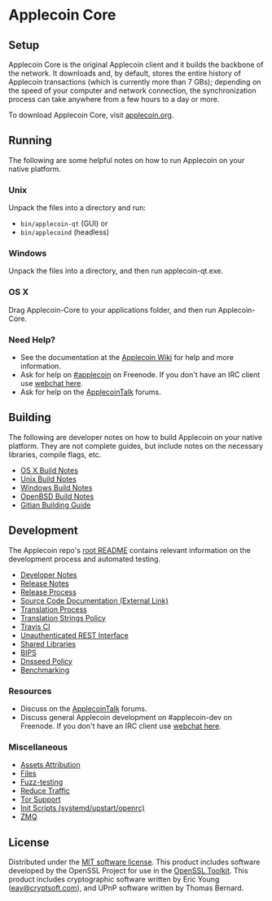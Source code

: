 Applecoin Core
=============

Setup
---------------------
Applecoin Core is the original Applecoin client and it builds the backbone of the network. It downloads and, by default, stores the entire history of Applecoin transactions (which is currently more than 7 GBs); depending on the speed of your computer and network connection, the synchronization process can take anywhere from a few hours to a day or more.

To download Applecoin Core, visit [applecoin.org](https://applecoin.org).

Running
---------------------
The following are some helpful notes on how to run Applecoin on your native platform.

### Unix

Unpack the files into a directory and run:

- `bin/applecoin-qt` (GUI) or
- `bin/applecoind` (headless)

### Windows

Unpack the files into a directory, and then run applecoin-qt.exe.

### OS X

Drag Applecoin-Core to your applications folder, and then run Applecoin-Core.

### Need Help?

* See the documentation at the [Applecoin Wiki](https://applecoin.info/)
for help and more information.
* Ask for help on [#applecoin](http://webchat.freenode.net?channels=applecoin) on Freenode. If you don't have an IRC client use [webchat here](http://webchat.freenode.net?channels=applecoin).
* Ask for help on the [ApplecoinTalk](https://applecointalk.io/) forums.

Building
---------------------
The following are developer notes on how to build Applecoin on your native platform. They are not complete guides, but include notes on the necessary libraries, compile flags, etc.

- [OS X Build Notes](build-osx.md)
- [Unix Build Notes](build-unix.md)
- [Windows Build Notes](build-windows.md)
- [OpenBSD Build Notes](build-openbsd.md)
- [Gitian Building Guide](gitian-building.md)

Development
---------------------
The Applecoin repo's [root README](/README.md) contains relevant information on the development process and automated testing.

- [Developer Notes](developer-notes.md)
- [Release Notes](release-notes.md)
- [Release Process](release-process.md)
- [Source Code Documentation (External Link)](https://dev.visucore.com/applecoin/doxygen/)
- [Translation Process](translation_process.md)
- [Translation Strings Policy](translation_strings_policy.md)
- [Travis CI](travis-ci.md)
- [Unauthenticated REST Interface](REST-interface.md)
- [Shared Libraries](shared-libraries.md)
- [BIPS](bips.md)
- [Dnsseed Policy](dnsseed-policy.md)
- [Benchmarking](benchmarking.md)

### Resources
* Discuss on the [ApplecoinTalk](https://applecointalk.io/) forums.
* Discuss general Applecoin development on #applecoin-dev on Freenode. If you don't have an IRC client use [webchat here](http://webchat.freenode.net/?channels=applecoin-dev).

### Miscellaneous
- [Assets Attribution](assets-attribution.md)
- [Files](files.md)
- [Fuzz-testing](fuzzing.md)
- [Reduce Traffic](reduce-traffic.md)
- [Tor Support](tor.md)
- [Init Scripts (systemd/upstart/openrc)](init.md)
- [ZMQ](zmq.md)

License
---------------------
Distributed under the [MIT software license](/COPYING).
This product includes software developed by the OpenSSL Project for use in the [OpenSSL Toolkit](https://www.openssl.org/). This product includes
cryptographic software written by Eric Young ([eay@cryptsoft.com](mailto:eay@cryptsoft.com)), and UPnP software written by Thomas Bernard.
